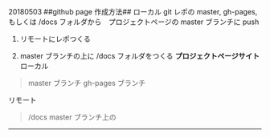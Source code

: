 20180503
##github page 作成方法##
ローカル git レポの master, gh-pages, もしくは /docs フォルダから　プロジェクトページの master  ブランチに push


1. リモートにレポつくる

2. master ブランチの上に /docs フォルダをつくる
**プロジェクトページサイト**
ローカル
 > master ブランチ
 > gh-pages ブランチ
 
リモート
 > /docs  master ブランチ上の
 
 
----------------------------

